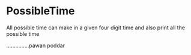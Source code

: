 # PossibleTime
All possible time can make in a given four digit time and also print all the possible time

...............pawan poddar
